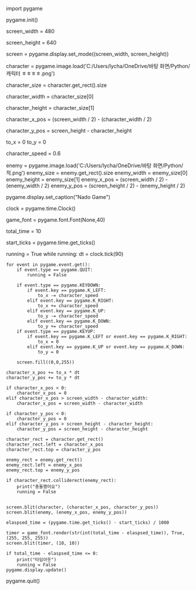 import pygame

pygame.init()


screen_width = 480

screen_height = 640

screen = pygame.display.set_mode((screen_width, screen_height))

character = pygame.image.load('C:/Users/lycha/OneDrive/바탕 화면/Python/캐릭터 ㅎㅎㅎㅎ.png')


character_size = character.get_rect().size

character_width = character_size[0]

character_height = character_size[1]

character_x_pos = (screen_width / 2) - (character_width / 2)

character_y_pos = screen_height - character_height

to_x = 0
to_y = 0

character_speed = 0.6

enemy =  pygame.image.load('C:/Users/lycha/OneDrive/바탕 화면/Python/적.png')
enemy_size = enemy.get_rect().size
enemy_width = enemy_size[0]
enemy_height = enemy_size[1]
enemy_x_pos = (screen_width / 2) - (enemy_width / 2)
enemy_y_pos = (screen_height / 2) - (enemy_height / 2)




pygame.display.set_caption("Nado Game")

clock = pygame.time.Clock()


game_font = pygame.font.Font(None,40)

total_time = 10

start_ticks = pygame.time.get_ticks()


running = True
while running:
    dt = clock.tick(90)

    for event in pygame.event.get():
        if event.type == pygame.QUIT:
            running = False

        if event.type == pygame.KEYDOWN:
            if event.key == pygame.K_LEFT:
                to_x -= character_speed
            elif event.key == pygame.K_RIGHT:
                to_x += character_speed
            elif event.key == pygame.K_UP:
                to_y -= character_speed
            elif event.key == pygame.K_DOWN:
                to_y += character_speed
        if event.type == pygame.KEYUP:
            if event.key == pygame.K_LEFT or event.key == pygame.K_RIGHT:
                to_x = 0
            elif event.key == pygame.K_UP or event.key == pygame.K_DOWN:
                to_y = 0

        screen.fill((0,0,255))
 
    character_x_pos += to_x * dt
    character_y_pos += to_y * dt

    if character_x_pos < 0:
        character_x_pos = 0
    elif character_x_pos > screen_width - character_width:    
        character_x_pos = screen_width - character_width  

    if character_y_pos < 0:
        character_y_pos = 0
    elif character_y_pos > screen_height - character_height:    
        character_y_pos = screen_height - character_height    
   
    character_rect = character.get_rect()
    character_rect.left = character_x_pos
    character_rect.top = character_y_pos

    enemy_rect = enemy.get_rect()
    enemy_rect.left = enemy_x_pos
    enemy_rect.top = enemy_y_pos

    if character_rect.colliderect(enemy_rect):
        print("충돌했어요")
        running = False

    
    screen.blit(character, (character_x_pos, character_y_pos))
    screen.blit(enemy, (enemy_x_pos, enemy_y_pos))
    
    elaspsed_time = (pygame.time.get_ticks() - start_ticks) / 1000

    timer = game_font.render(str(int(total_time - elaspsed_time)), True, (255, 255, 255))
    screen.blit(timer, (10, 10))

    if total_time - elaspsed_time <= 0:
        print("타임아웃")
        running = False
    pygame.display.update()

pygame.quit()
